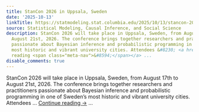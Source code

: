 ```yaml
---
title: StanCon 2026 in Uppsala, Sweden
date: '2025-10-13'
linkTitle: https://statmodeling.stat.columbia.edu/2025/10/13/stancon-2026-in-uppsala-sweden/
source: Statistical Modeling, Causal Inference, and Social Science
description: StanCon 2026 will take place in Uppsala, Sweden, from August 17th to
  August 21st, 2026. The conference brings together researchers and practitioners
  passionate about Bayesian inference and probabilistic programming in one of Sweden’s
  most historic and vibrant university cities. Attendees &#8230; <a href="https://statmodeling.stat.columbia.edu/2025/10/13/stancon-2026-in-uppsala-sweden/">Continue
  reading <span class="meta-nav">&#8594;</span></a> ...
disable_comments: true
---
```

StanCon 2026 will take place in Uppsala, Sweden, from August 17th to August 21st, 2026. The conference brings together researchers and practitioners passionate about Bayesian inference and probabilistic programming in one of Sweden’s most historic and vibrant university cities. Attendees &#8230; <a href="https://statmodeling.stat.columbia.edu/2025/10/13/stancon-2026-in-uppsala-sweden/">Continue reading <span class="meta-nav">&#8594;</span></a> ...